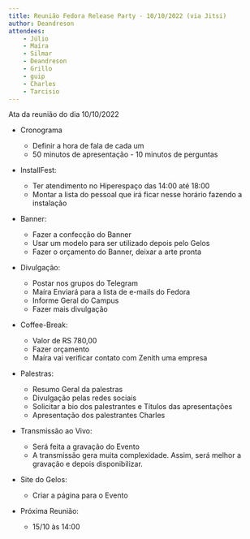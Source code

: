 ```yaml
---
title: Reunião Fedora Release Party - 10/10/2022 (via Jitsi)
author: Deandreson
attendees:
    - Júlio
    - Maíra
    - Silmar
    - Deandreson
    - Grillo
    - guip
    - Charles
    - Tarcisio
---
```


Ata da reunião do dia 10/10/2022

- Cronograma
  - Definir a hora de fala de cada um
  - 50 minutos de apresentação - 10 minutos de perguntas

- InstallFest:
  - Ter atendimento no Hiperespaço das 14:00 até 18:00
  - Montar a lista do pessoal que irá ficar nesse horário fazendo a instalação

- Banner:
  - Fazer a confecção do Banner
  - Usar um modelo para ser utilizado depois pelo Gelos
  - Fazer o orçamento do Banner, deixar a arte pronta

- Divulgação:
  - Postar nos grupos do Telegram
  - Maíra Enviará para a lista de e-mails do Fedora
  - Informe Geral do Campus
  - Fazer mais divulgação

- Coffee-Break:
  - Valor de RS 780,00
  - Fazer orçamento
  - Maíra vai verificar contato com Zenith uma empresa

- Palestras:
  - Resumo Geral da palestras
  - Divulgação pelas redes sociais
  - Solicitar a bio dos palestrantes e Títulos das apresentações
  - Apresentação dos palestrantes Charles

- Transmissão ao Vivo:
  - Será feita a gravação do Evento
  - A transmissão gera muita complexidade. Assim, será melhor a gravação e depois disponibilizar.

- Site do Gelos:
  - Criar a página para o Evento

- Próxima Reunião:
  - 15/10 às 14:00
